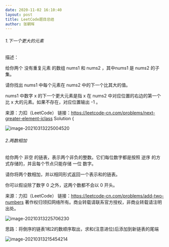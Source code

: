 ```yaml
---
date: 2020-11-02 16:10:40
layout: post
title: LeetCode题目总结
author: 张朝晖
---
```




###### 1.下一个更大的元素

描述：

  给你两个 没有重复元素 的数组 nums1 和 nums2 ，其中nums1 是 nums2 的子集。

请你找出 nums1 中每个元素在 nums2 中的下一个比其大的值。

nums1 中数字 x 的下一个更大元素是指 x 在 nums2 中对应位置的右边的第一个比 x 大的元素。如果不存在，对应位置输出 -1 。

来源：力扣（LeetCode）
链接：https://leetcode-cn.com/problems/next-greater-element-iclass Solution {

  

![image-20210313225004520](https://cdn.jsdelivr.net/gh/nanxi1234/nanxi1234.github.io/image/2021/20210313225718.png)

######  2.两数相加

给你两个 非空 的链表，表示两个非负的整数。它们每位数字都是按照 逆序 的方式存储的，并且每个节点只能存储 一位 数字。

请你将两个数相加，并以相同形式返回一个表示和的链表。

你可以假设除了数字 0 之外，这两个数都不会以 0 开头。

来源：力扣（LeetCode）
链接：https://leetcode-cn.com/problems/add-two-numbers
著作权归领扣网络所有。商业转载请联系官方授权，非商业转载请注明出处。

![image-20210313225706230](https://cdn.jsdelivr.net/gh/nanxi1234/nanxi1234.github.io/image/2021/20210313225706.png)

思路：将倒序的链表1和2的数顺序取出，求和(注意进位)后添加到新链表的尾端

![image-20210313215454214](https://cdn.jsdelivr.net/gh/nanxi1234/nanxi1234.github.io/image/2021/20210313225737.png)